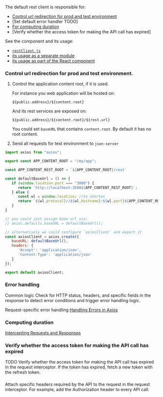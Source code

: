 The default rest client is responsible for:

* [Control url redirection for prod and test environment](#control-url-redirection-for-prod-and-test-environment)
* [Set default error handler TODO]
* [For computing duration]()
* [Verify whether the access token for making the API call has expired]

See the component and its usage:
* [`restClient.js`](../react-axios-app/src/rest/restClient.js)
* [its usage as a separate module](../react-axios-app/src/components/users/usersRest.js)
* [its usage as part of the React component](../react-axios-app/src/components/products/ProductsComponent.js)

### Control url redirection for prod and test environment.

1. Control the application content root, if it is used.

    For instance you web application will be hosted on:

    `${public.address}/${content.root}`
    
    And its rest services are exposed on:

    `${public.address}/${content.root}/${rest.url}`

    You could set `baseURL` that contains `content.root`. By default it has no root content.

2. Send all requests for test environment to `json-server`

```javascript
import axios from "axios";

export const APP_CONTENT_ROOT = "/my/app";

const APP_CONTENT_REST_ROOT = `${APP_CONTENT_ROOT}/rest`

const defaultBaseUrl = () => {
   if (window.location.port === "3000") {
      return `http://localhost:3500${APP_CONTENT_REST_ROOT}`;
   } else {
      const wl = window.location; //to shorten
      return `${wl.protocol}//${wl.hostname}:${wl.port}${APP_CONTENT_REST_ROOT}`
   }
}

// you could just assign base url via:
// axios.defaults.baseURL = defaultBaseUrl();

// alternatively we could configure `axiosClient` and export it
const axiosClient = axios.create({
   baseURL: defaultBaseUrl(),
   headers: {
      'Accept': 'application/json',
      'Content-Type': 'application/json'
   }
});

export default axiosClient;
```

### Error handling

Common logic
Check for HTTP status, headers, and specific fields in the response to detect error conditions and trigger error handling logic.

Request-specific error handling
[Handling Errors in Axios](https://reflectoring.io/tutorial-guide-axios/)

### Computing duration

[Intercepting Requests and Responses](https://reflectoring.io/tutorial-guide-axios/)

### Verify whether the access token for making the API call has expired

TODO
Verify whether the access token for making the API call has expired in the request interceptor. If the token has expired, fetch a new token with the refresh token.

###

Attach specific headers required by the API to the request in the request interceptor. For example, add the Authorization header to every API call.

### 